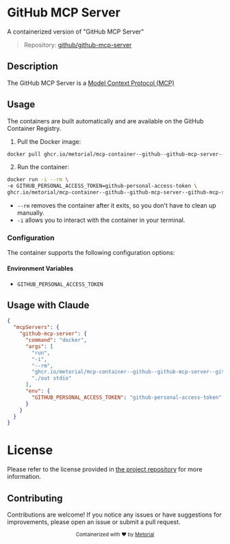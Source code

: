 
# GitHub MCP Server

A containerized version of "GitHub MCP Server"

> Repository: [github/github-mcp-server](https://github.com/github/github-mcp-server)

## Description

The GitHub MCP Server is a [Model Context Protocol (MCP)](https://modelcontextprotocol.io/introduction)


## Usage

The containers are built automatically and are available on the GitHub Container Registry.

1. Pull the Docker image:

```bash
docker pull ghcr.io/metorial/mcp-container--github--github-mcp-server--github-mcp-server
```

2. Run the container:

```bash
docker run -i --rm \ 
-e GITHUB_PERSONAL_ACCESS_TOKEN=github-personal-access-token \
ghcr.io/metorial/mcp-container--github--github-mcp-server--github-mcp-server stdio "./out stdio"
```

- `--rm` removes the container after it exits, so you don't have to clean up manually.
- `-i` allows you to interact with the container in your terminal.



### Configuration

The container supports the following configuration options:




#### Environment Variables

- `GITHUB_PERSONAL_ACCESS_TOKEN`




## Usage with Claude

```json
{
  "mcpServers": {
    "github-mcp-server": {
      "command": "docker",
      "args": [
        "run",
        "-i",
        "--rm",
        "ghcr.io/metorial/mcp-container--github--github-mcp-server--github-mcp-server",
        "./out stdio"
      ],
      "env": {
        "GITHUB_PERSONAL_ACCESS_TOKEN": "github-personal-access-token"
      }
    }
  }
}
```

# License

Please refer to the license provided in [the project repository](https://github.com/github/github-mcp-server) for more information.

## Contributing

Contributions are welcome! If you notice any issues or have suggestions for improvements, please open an issue or submit a pull request.

<div align="center">
  <sub>Containerized with ❤️ by <a href="https://metorial.com">Metorial</a></sub>
</div>
  